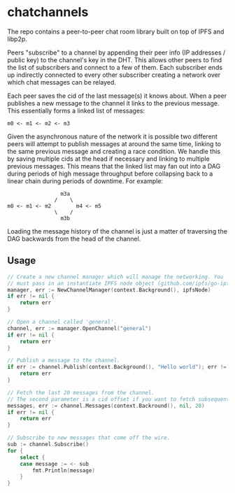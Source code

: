 chatchannels
====
The repo contains a peer-to-peer chat room library built on top of IPFS and libp2p. 

Peers "subscribe" to a channel by appending their peer info (IP addresses / public key) to the channel's 
key in the DHT. This allows other peers to find the list of subscribers and connect to a few of them. 
Each subscriber ends up indirectly connected to every other subscriber creating a network over which
chat messages can be relayed. 

Each peer saves the cid of the last message(s) it knows about. When a peer publishes a new message
to the channel it links to the previous message. This essentially forms a linked list of messages:

```
m0 <- m1 <- m2 <- m3
```

Given the asynchronous nature of the network it is possible two different peers will attempt to publish messages
at around the same time, linking to the same previous message and creating a race condition. We handle this by saving
multiple cids at the head if necessary and linking to multiple previous messages. This means that the linked list may 
fan out into a DAG during periods of high message throughput before collapsing back to a linear chain during periods of
downtime. For example:

```
                 m3a
               /    \
m0 <- m1 <- m2        m4 <- m5
               \    /
                 m3b 
```

Loading the message history of the channel is just a matter of traversing the DAG backwards from the head of the channel.

## Usage

```go
// Create a new channel manager which will manage the networking. You 
// must pass in an instantiate IPFS node object (github.com/ipfs/go-ipfs/core.(IpfsNode)).
manager, err := NewChannelManager(context.Background(), ipfsNode)
if err != nil {
	return err
}

// Open a channel called 'general'.
channel, err := manager.OpenChannel("general")
if err != nil {
	return err
}

// Publish a message to the channel.
if err := channel.Publish(context.Background(), "Hello world"); err != nil {
	return err
}

// Fetch the last 20 messages from the channel.
// The second parameter is a cid offset if you want to fetch subsequent batches.
messages, err := channel.Messages(context.Backround(), nil, 20)
if err != nil {
	return err
}

// Subscribe to new messages that come off the wire.
sub := channel.Subscribe()
for {
	select {
	case message := <- sub
	    fmt.Println(message)
	}
}
```
